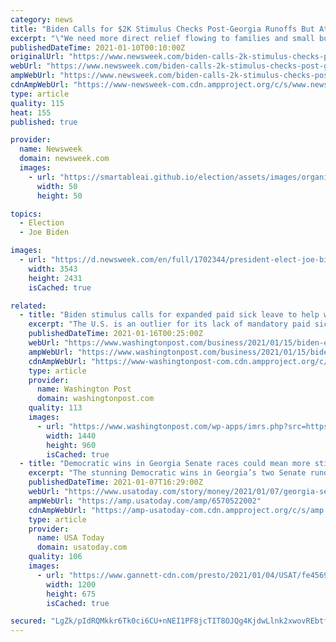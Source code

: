 ```yaml
---
category: news
title: "Biden Calls for $2K Stimulus Checks Post-Georgia Runoffs But At Least One Democrat Opposes"
excerpt: "\"We need more direct relief flowing to families and small businesses, including finishing the job and getting people $2,000 in relief,\" the president-elect said Friday."
publishedDateTime: 2021-01-10T00:10:00Z
originalUrl: "https://www.newsweek.com/biden-calls-2k-stimulus-checks-post-georgia-runoffs-least-one-democrat-opposes-1560266"
webUrl: "https://www.newsweek.com/biden-calls-2k-stimulus-checks-post-georgia-runoffs-least-one-democrat-opposes-1560266"
ampWebUrl: "https://www.newsweek.com/biden-calls-2k-stimulus-checks-post-georgia-runoffs-least-one-democrat-opposes-1560266?amp=1"
cdnAmpWebUrl: "https://www-newsweek-com.cdn.ampproject.org/c/s/www.newsweek.com/biden-calls-2k-stimulus-checks-post-georgia-runoffs-least-one-democrat-opposes-1560266?amp=1"
type: article
quality: 115
heat: 155
published: true

provider:
  name: Newsweek
  domain: newsweek.com
  images:
    - url: "https://smartableai.github.io/election/assets/images/organizations/newsweek.com-50x50.jpg"
      width: 50
      height: 50

topics:
  - Election
  - Joe Biden

images:
  - url: "https://d.newsweek.com/en/full/1702344/president-elect-joe-biden-speaks-wilmington-delaware.jpg"
    width: 3543
    height: 2431
    isCached: true

related:
  - title: "Biden stimulus calls for expanded paid sick leave to help workers facing coronavirus challenges"
    excerpt: "The U.S. is an outlier for its lack of mandatory paid sick leave. Biden's plan seeks to eliminate loopholes that prevented some 100 million workers from accessing it during the pandemic."
    publishedDateTime: 2021-01-16T00:25:00Z
    webUrl: "https://www.washingtonpost.com/business/2021/01/15/biden-economy-stimulus-sick-pay/"
    ampWebUrl: "https://www.washingtonpost.com/business/2021/01/15/biden-economy-stimulus-sick-pay/?outputType=amp"
    cdnAmpWebUrl: "https://www-washingtonpost-com.cdn.ampproject.org/c/s/www.washingtonpost.com/business/2021/01/15/biden-economy-stimulus-sick-pay/?outputType=amp"
    type: article
    provider:
      name: Washington Post
      domain: washingtonpost.com
    quality: 113
    images:
      - url: "https://www.washingtonpost.com/wp-apps/imrs.php?src=https://arc-anglerfish-washpost-prod-washpost.s3.amazonaws.com/public/36AJD4CW3EI6XLGFSLJIDGQ4ZM.jpg&w=1440"
        width: 1440
        height: 960
        isCached: true
  - title: "Democratic wins in Georgia Senate races could mean more stimulus checks, small boost to Biden's economic plan"
    excerpt: "The stunning Democratic wins in Georgia’s two Senate runoff races have been touted as a game-changer that gives the party control of both Congress and the presidency, paving the way for Joe Biden to push through his sweeping plan to dig the economy out of the punishing COVID-19 downturn."
    publishedDateTime: 2021-01-07T16:29:00Z
    webUrl: "https://www.usatoday.com/story/money/2021/01/07/georgia-senate-race-democrats-wins-should-aid-biden-economic-plan-bit/6570522002/"
    ampWebUrl: "https://amp.usatoday.com/amp/6570522002"
    cdnAmpWebUrl: "https://amp-usatoday-com.cdn.ampproject.org/c/s/amp.usatoday.com/amp/6570522002"
    type: article
    provider:
      name: USA Today
      domain: usatoday.com
    quality: 106
    images:
      - url: "https://www.gannett-cdn.com/presto/2021/01/04/USAT/fe456917-eb2e-423d-86e7-7aec9b8646d6-Georgia_Senate_Runoff_11.JPG?auto=webp&crop=2750,1547,x1,y62&format=pjpg&width=1200"
        width: 1200
        height: 675
        isCached: true

secured: "LgZk/pIdRQMkkr6Tk0ci6CU+nNEI1PF8jcTIT8OJQg4KjdwLlnk2xwovREbtfmgYKc/Mt+LqI+7SnkOue47D9JFJeQ7Mkl8fy1KRNAf0RDfkb4gkJFdWo47V0NxSRrwm3gjvv1PHuutUepXE01AJ1NV4coiAwxJ4H98nDNRf+HHMr9iR73TxZOV3nAM1WFSSUqjhhgRYA0fsMkHUzZqVxhYxWAsSP7u1DH4yF8gjXWUrVmq9RVC50ziIamgayE7VMMdZxdNZYdzMY+5p9b2kFaqRAQ5EbAYuqUm3dMiiwelJpwWlUg6SL+0GsxT2o0tzfo00EfAivoCuKzaCX25a8rjIAailNXvEvwWDagFUtBE=;hFk9+S8iA5/XszcyMcivUw=="
---
```


